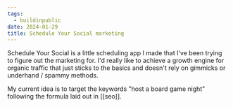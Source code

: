```yaml
---
tags:
  - buildinpublic
date: 2024-01-29
title: Schedule Your Social marketing
---
```

Schedule Your Social is a little scheduling app I made that I've been trying to figure out the marketing for. I'd really like to achieve a growth engine for organic traffic that just sticks to the basics and doesn't rely on gimmicks or underhand / spammy methods.

My current idea is to target the keywords "host a board game night" following the formula laid out in [[seo]].